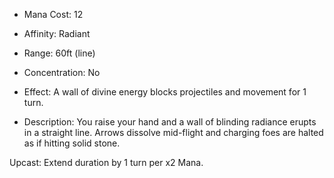 - Mana Cost: 12
    
- Affinity: Radiant
    
- Range: 60ft (line)
    
- Concentration: No
    
- Effect: A wall of divine energy blocks projectiles and movement for 1 turn.
    
- Description: You raise your hand and a wall of blinding radiance erupts in a straight line. Arrows dissolve mid-flight and charging foes are halted as if hitting solid stone.
    

Upcast: Extend duration by 1 turn per x2 Mana.